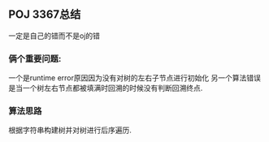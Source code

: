## POJ 3367总结
一定是自己的错而不是oj的错
### 俩个重要问题:
一个是runtime error原因因为没有对树的左右子节点进行初始化
另一个算法错误是当一个树左右节点都被填满时回溯的时候没有判断回溯终点.
### 算法思路
根据字符串构建树并对树进行后序遍历.